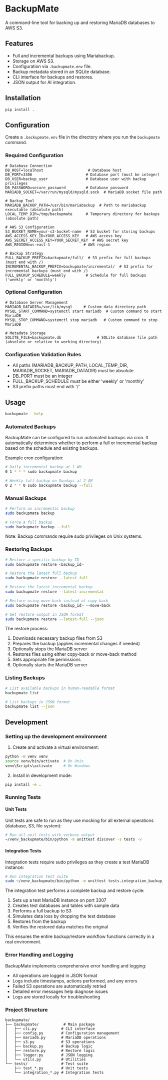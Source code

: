 # BackupMate

A command-line tool for backing up and restoring MariaDB databases to AWS S3.

## Features

*   Full and incremental backups using Mariabackup.
*   Storage on AWS S3.
*   Configuration via `.backupmate.env` file.
*   Backup metadata stored in an SQLite database.
*   CLI interface for backups and restores.
*   JSON output for AI integration.

## Installation

```bash
pip install .
```

## Configuration

Create a `.backupmate.env` file in the directory where you run the `backupmate` command.

### Required Configuration

```env
# Database Connection
DB_HOST=localhost                    # Database host
DB_PORT=3306                        # Database port (must be integer)
DB_USER=backup_user                 # Database user with backup privileges
DB_PASSWORD=secure_password         # Database password
MARIADB_SOCKET=/var/run/mysqld/mysqld.sock  # MariaDB socket file path

# Backup Tool
MARIADB_BACKUP_PATH=/usr/bin/mariabackup  # Path to mariabackup executable (absolute path)
LOCAL_TEMP_DIR=/tmp/backupmate      # Temporary directory for backups (absolute path)

# AWS S3 Configuration
S3_BUCKET_NAME=your-s3-bucket-name  # S3 bucket for storing backups
AWS_ACCESS_KEY_ID=YOUR_ACCESS_KEY   # AWS access key
AWS_SECRET_ACCESS_KEY=YOUR_SECRET_KEY  # AWS secret key
AWS_REGION=us-east-1               # AWS region

# Backup Strategy
FULL_BACKUP_PREFIX=backupmate/full/  # S3 prefix for full backups (must end with /)
INCREMENTAL_BACKUP_PREFIX=backupmate/incremental/  # S3 prefix for incremental backups (must end with /)
FULL_BACKUP_SCHEDULE=weekly         # Schedule for full backups ('weekly' or 'monthly')
```

### Optional Configuration

```env
# Database Server Management
MARIADB_DATADIR=/var/lib/mysql     # Custom data directory path
MYSQL_START_COMMAND=systemctl start mariadb  # Custom command to start MariaDB
MYSQL_STOP_COMMAND=systemctl stop mariadb   # Custom command to stop MariaDB

# Metadata Storage
SQLITE_FILE=backupmate.db                # SQLite database file path (absolute or relative to working directory)
```

### Configuration Validation Rules

- All paths (MARIADB_BACKUP_PATH, LOCAL_TEMP_DIR, MARIADB_SOCKET, MARIADB_DATADIR) must be absolute
- DB_PORT must be an integer
- FULL_BACKUP_SCHEDULE must be either 'weekly' or 'monthly'
- S3 prefix paths must end with '/'

## Usage

```bash
backupmate --help
```

### Automated Backups

BackupMate can be configured to run automated backups via cron. It automatically determines whether to perform a full or incremental backup based on the schedule and existing backups.

Example cron configuration:
```bash
# Daily incremental backup at 1 AM
0 1 * * * sudo backupmate backup

# Weekly full backup on Sundays at 2 AM
0 2 * * 0 sudo backupmate backup --full
```

### Manual Backups

```bash
# Perform an incremental backup
sudo backupmate backup

# Force a full backup
sudo backupmate backup --full
```

Note: Backup commands require sudo privileges on Unix systems.

### Restoring Backups

```bash
# Restore a specific backup by ID
sudo backupmate restore <backup_id>

# Restore the latest full backup
sudo backupmate restore --latest-full

# Restore the latest incremental backup
sudo backupmate restore --latest-incremental

# Restore using move-back instead of copy-back
sudo backupmate restore <backup_id> --move-back

# Get restore output in JSON format
sudo backupmate restore --latest-full --json
```

The restore process:
1. Downloads necessary backup files from S3
2. Prepares the backup (applies incremental changes if needed)
3. Optionally stops the MariaDB server
4. Restores files using either copy-back or move-back method
5. Sets appropriate file permissions
6. Optionally starts the MariaDB server

### Listing Backups

```bash
# List available backups in human-readable format
backupmate list

# List backups in JSON format
backupmate list --json
```

## Development

### Setting up the development environment

1. Create and activate a virtual environment:
```bash
python -m venv venv
source venv/bin/activate  # On Unix
venv\Scripts\activate     # On Windows
```

2. Install in development mode:
```bash
pip install -e .
```

### Running Tests

#### Unit Tests
Unit tests are safe to run as they use mocking for all external operations (database, S3, file system):
```bash
# Run all unit tests with verbose output
~/venv_backupmate/bin/python -m unittest discover -s tests -v
```

#### Integration Tests
Integration tests require sudo privileges as they create a test MariaDB instance:
```bash
# Run integration test suite
sudo ~/venv_backupmate/bin/python -m unittest tests.integration_backup_restore.BackupRestoreIntegrationTest
```

The integration test performs a complete backup and restore cycle:
1. Sets up a test MariaDB instance on port 3307
2. Creates test databases and tables with sample data
3. Performs a full backup to S3
4. Simulates data loss by dropping the test database
5. Restores from the backup
6. Verifies the restored data matches the original

This ensures the entire backup/restore workflow functions correctly in a real environment.

### Error Handling and Logging

BackupMate implements comprehensive error handling and logging:

- All operations are logged in JSON format
- Logs include timestamps, actions performed, and any errors
- Failed S3 operations are automatically retried
- Detailed error messages help diagnose issues
- Logs are stored locally for troubleshooting

### Project Structure

```
backupmate/
├── backupmate/           # Main package
│   ├── cli.py           # CLI interface
│   ├── config.py        # Configuration management
│   ├── mariadb.py       # MariaDB operations
│   ├── s3.py            # S3 operations
│   ├── backup.py        # Backup logic
│   ├── restore.py       # Restore logic
│   ├── logger.py        # JSON logging
│   └── utils.py         # Utilities
└── tests/               # Test suite
    ├── test_*.py        # Unit tests
    └── integration_*.py # Integration tests
```
